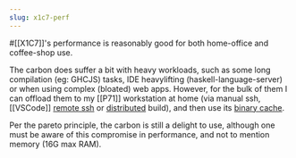 ```yaml
---
slug: x1c7-perf
---
```


#[[X1C7]]'s performance is reasonably good for both home-office and coffee-shop use. 

The carbon does suffer a bit with heavy workloads, such as some long compilation (eg: GHCJS) tasks, IDE heavylifting (haskell-language-server) or when using complex (bloated) web apps. However, for the bulk of them I can offload them to my [[P71]] workstation at home (via manual ssh, [[VSCode]] [remote ssh][vsr] or [distributed](https://nixos.wiki/wiki/Distributed_build) build), and then use its [binary cache](https://nixos.wiki/wiki/Binary_Cache). 

Per the pareto principle, the carbon is still a delight to use, although one must be aware of this compromise in performance, and not to mention memory (16G max RAM).

[vsr]: https://code.visualstudio.com/docs/remote/ssh
